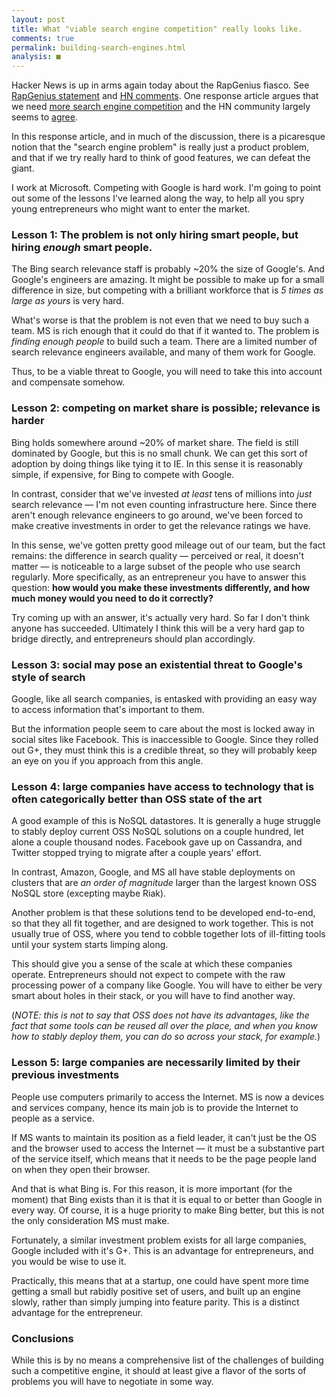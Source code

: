 ```yaml
---
layout: post
title: What "viable search engine competition" really looks like.
comments: true
permalink: building-search-engines.html
analysis: ■
---
```


Hacker News is up in arms again today about the RapGenius fiasco. See [RapGenius statement](http://news.rapgenius.com/Rap-genius-founders-rap-genius-is-back-on-google-lyrics) and [HN comments](https://news.ycombinator.com/item?id=7010997). One response article argues that we need [more search engine competition](http://peebs.org/2014/01/04/we-need-viable-search-engine-competition-now/) and the HN community largely seems to [agree](https://news.ycombinator.com/item?id=7011472).

In this response article, and in much of the discussion, there is a picaresque notion that the "search engine problem" is really just a product problem, and that if we try really hard to think of good features, we can defeat the giant.

I work at Microsoft. Competing with Google is hard work. I'm going to point out some of the lessons I've learned along the way, to help all you spry young entrepreneurs who might want to enter the market.


### Lesson 1: The problem is not only hiring smart people, but hiring *enough* smart people.

The Bing search relevance staff is probably ~20% the size of Google's. And Google's engineers are amazing. It might be possible to make up for a small difference in size, but competing with a brilliant workforce that is *5 times as large as yours* is very hard.

What's worse is that the problem is not even that we need to buy such a team. MS is rich enough that it could do that if it wanted to. The problem is *finding enough people* to build such a team. There are a limited number of search relevance engineers available, and many of them work for Google.

Thus, to be a viable threat to Google, you will need to take this into account and compensate somehow.


### Lesson 2: competing on market share is possible; relevance is harder

Bing holds somewhere around ~20% of market share. The field is still dominated by Google, but this is no small chunk. We can get this sort of adoption by doing things like tying it to IE. In this sense it is reasonably simple, if expensive, for Bing to compete with Google.

In contrast, consider that we've invested *at least* tens of millions into *just* search relevance &mdash; I'm not even counting infrastructure here. Since there aren't enough relevance engineers to go around, we've been forced to make creative investments in order to get the relevance ratings we have.

In this sense, we've gotten pretty good mileage out of our team, but the fact remains: the difference in search quality &mdash; perceived or real, it doesn't matter &mdash; is noticeable to a large subset of the people who use search regularly. More specifically, as an entrepreneur you have to answer this question: **how would you make these investments differently, and how much money would you need to do it correctly?**

Try coming up with an answer, it's actually very hard. So far I don't think anyone has succeeded. Ultimately I think this will be a very hard gap to bridge directly, and entrepreneurs should plan accordingly.


### Lesson 3: social may pose an existential threat to Google's style of search

Google, like all search companies, is entasked with providing an easy way to access information that's important to them.

But the information people seem to care about the most is locked away in social sites like Facebook. This is inaccessible to Google. Since they rolled out G+, they must think this is a credible threat, so they will probably keep an eye on you if you approach from this angle.


### Lesson 4: large companies have access to technology that is often categorically better than OSS state of the art

A good example of this is NoSQL datastores. It is generally a huge struggle to stably deploy current OSS NoSQL solutions on a couple hundred, let alone a couple thousand nodes. Facebook gave up on Cassandra, and Twitter stopped trying to migrate after a couple years' effort.

In contrast, Amazon, Google, and MS all have stable deployments on clusters that are *an order of magnitude* larger than the largest known OSS NoSQL store (excepting maybe Riak).

Another problem is that these solutions tend to be developed end-to-end, so that they all fit together, and are designed to work together. This is not usually true of OSS, where you tend to cobble together lots of ill-fitting tools until your system starts limping along.

This should give you a sense of the scale at which these companies operate. Entrepreneurs should not expect to compete with the raw processing power of a company like Google. You will have to either be very smart about holes in their stack, or you will have to find another way.

(*NOTE: this is not to say that OSS does not have its advantages, like the fact that some tools can be reused all over the place, and when you know how to stably deploy them, you can do so across your stack, for example.*)


### Lesson 5: large companies are necessarily limited by their previous investments

People use computers primarily to access the Internet. MS is now a devices and services company, hence its main job is to provide the Internet to people as a service.

If MS wants to maintain its position as a field leader, it can't just be the OS and the browser used to access the Internet &mdash; it must be a substantive part of the service itself, which means that it needs to be the page people land on when they open their browser.

And that is what Bing is. For this reason, it is more important (for the moment) that Bing exists than it is that it is equal to or better than Google in every way. Of course, it is a huge priority to make Bing better, but this is not the only consideration MS must make.

Fortunately, a similar investment problem exists for all large companies, Google included with it's G+. This is an advantage for entrepreneurs, and you would be wise to use it.

Practically, this means that at a startup, one could have spent more time getting a small but rabidly positive set of users, and built up an engine slowly, rather than simply jumping into feature parity. This is a distinct advantage for the entrepreneur.


### Conclusions

While this is by no means a comprehensive list of the challenges of building such a competitive engine, it should at least give a flavor of the sorts of problems you will have to negotiate in some way.